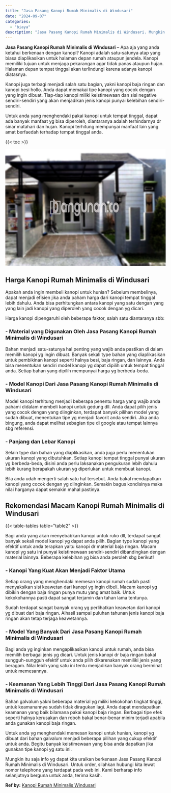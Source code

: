 ```yaml
---
title: "Jasa Pasang Kanopi Rumah Minimalis di Windusari"
date: "2024-09-07"
categories: 
  - "biaya"
description: "Jasa Pasang Kanopi Rumah Minimalis di Windusari. Mungkin itu saja info yg dapat kita uraikan berkenaan Jasa Pasang Kanopi Rumah Minimalis di Windusari. Untuk..."
---
```


**Jasa Pasang Kanopi Rumah Minimalis di Windusari** – Apa aja yang anda ketahui berkenaan dengan kanopi? Kanopi adalah satu-satunya atap yang biasa diaplikasikan untuk halaman depan rumah ataupun jendela. Kanopi memiliki tujuan untuk menjaga pekarangan agar tidak panas ataupun hujan. Halaman depan tempat tinggal akan terlindungi karena adanya kanopi diatasnya.

Kanopi juga terbagi menjadi salah satu bagian, yakni kanopi baja ringan dan kanopi besi hollo. Anda dapat memakai tipe kanopi yang cocok dengan yang ingin dibuat. Tiap-tiap kanopi miliki keistimewaan dan sisi negative sendiri-sendiri yang akan menjadikan jenis kanopi punyai kelebihan sendiri-sendiri.

Untuk anda yang menghendaki pakai kanopi untuk tempat tinggal, dapat ada banyak manfaat yg bisa diperoleh, diantaranya adalah terhindarnya dr sinar matahari dan hujan. Kanopi terhitung mempunyai manfaat lain yang amat berfaedah terhadap tempat tinggal anda.

{{< toc >}}

![Jasa Pasang Kanopi Rumah Minimalis di Windusari](/images/harga-kanopi-minimalis-29.png)

## Harga Kanopi Rumah Minimalis di Windusari

Apakah anda ingin membeli kanopi untuk hunian? Sebelum membelinya, dapat menjadi efisien jika anda paham harga dari kanopi tempat tinggal lebih dahulu. Anda bisa perhitungkan antara kanopi yang satu dengan yang yang lain jadi kanopi yang diperoleh yang cocok dengan yg dicari.

Harga kanopi dipengaruhi oleh beberapa faktor, salah satu diantaranya sbb:

### \- Material yang Digunakan Oleh Jasa Pasang Kanopi Rumah Minimalis di Windusari

Bahan menjadi satu-satunya hal penting yang wajib anda pastikan di dalam memilih kanopi yg ingin dibuat. Banyak sekali type bahan yang diaplikasikan untuk pembikinan kanopi seperti halnya besi, baja ringan, dan lainnya. Anda bisa menentukan sendiri model kanopi yg dapat dipilih untuk tempat tinggal anda. Setiap bahan yang dipilih mempunyai harga yg berbeda-beda.

### \- Model Kanopi Dari Jasa Pasang Kanopi Rumah Minimalis di Windusari

Model kanopi terhitung menjadi beberapa penentu harga yang wajib anda pahami didalam membeli kanopi untuk gedung dll. Anda dapat pilih jenis yang cocok dengan yang diinginkan, terdapat banyak pilihan model yang sudah dibuat, menentukan tipe yg menjadi favorit anda sendiri. Jika anda bingung, anda dapat melihat sebagian tipe di google atau tempat lainnya sbg referensi.

### \- Panjang dan Lebar Kanopi

Selain type dan bahan yang diaplikasikan, anda juga perlu menentukan ukuran kanopi yang dibutuhkan. Setiap kanopi tempat tinggal punyai ukuran yg berbeda-beda, disini anda perlu laksanakan pengukuran lebih dahulu lebih kurang berapakah ukuran yg diperlukan untuk membuat kanopi.

Bila anda udah mengerti salah satu hal tersebut. Anda bakal mendapatkan kanopi yang cocok dengan yg diinginkan. Semakin bagus kondisinya maka nilai harganya dapat semakin mahal pastinya.

## Rekomendasi Macam Kanopi Rumah Minimalis di Windusari

{{< table-tables table="table2" >}}

Bagi anda yang akan menyebabkan kanopi untuk ruko dll, terdapat sangat banyak sekali model kanopi yg dapat anda pilih. Bagian type kanopi yang efektif untuk anda terapkan yaitu kanopi dr material baja ringan. Macam kanopi yg satu ini punyai keistimewaan sendiri-sendiri dibandingkan dengan material lainnya. Beberapa kelebihan yg bisa anda peroleh sbg berikut!

### \- Kanopi Yang Kuat Akan Menjadi Faktor Utama

Setiap orang yang menghendaki memesan kanopi rumah sudah pasti menyaksikan sisi keawetan dari kanopi yg ingin dibeli. Macam kanopi yg dibikin dengan baja ringan punya mutu yang amat baik. Untuk kekokohannya pasti dapat sangat terjamin dan tahan lama tentunya.

Sudah terdapat sangat banyak orang yg perlihatkan keawetan dari kanopi yg dibuat dari baja ringan. Alhasil sampai puluhan tahunan jenis kanopi baja ringan akan tetap terjaga keawetannya.

### \- Model Yang Banyak Dari Jasa Pasang Kanopi Rumah Minimalis di Windusari

Bagi anda yg inginkan mengaplikasikan kanopi untuk rumah, anda bisa memilih berbagai jenis yg dicari. Untuk jenis kanopi dr baja ringan bakal sungguh-sungguh efektif untuk anda pilih dikarenakan memiliki jenis yang beragam. Nilai lebih yang satu ini tentu menjadikan banyak orang berminat untuk memesannya.

### \- Keamanan Yang Lebih Tinggi Dari Jasa Pasang Kanopi Rumah Minimalis di Windusari

Bahan galvalum yakni beberapa material yg miliki kekokohan tingkat tinggi, untuk keamanannya sudah tidak diragukan lagi. Anda dapat mendapatkan keamanan yang baik bilamana pakai kanopi baja ringan. Berbagai tipe efek seperti halnya kerusakan dan roboh bakal benar-benar minim terjadi apabila anda gunakan kanopi baja ringan.

Untuk anda yg menghendaki memesan kanopi untuk hunian, kanopi yg dibuat dari bahan galvalum menjadi beberapa pilihan yang cukup efektif untuk anda. Begitu banyak keistimewaan yang bisa anda dapatkan jika gunakan tipe kanopi yg satu ini.

Mungkin itu saja info yg dapat kita uraikan berkenaan Jasa Pasang Kanopi Rumah Minimalis di Windusari. Untuk order, silahkan hubungi kita lewat nomor telephone yang terdapat pada web ini. Kami berharap info selanjutnya berguna untuk anda, terima kasih.

**Ref by:**  [Kanopi Rumah Minimalis Windusari](https://id.wikipedia.org/wiki/Kanopi)
